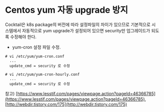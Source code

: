 # Centos yum 자동 upgrade 방지

Cocktail은 k8s package의 버전에 따라 설정파일의 차이가 있으므로 기본적으로 시스템에서 자동적으로 yum upgrade가 설정되어 있으면 security만 업그레이드가 되도록 수정해야 한다.

* yum-cron 설정 파일 수정.

```
# vi /etc/yum/yum-cron.conf
  ...
  update_cmd = security 로 수정

# vi /etc/yum/yum-cron-hourly.conf
  ...
  update_cmd = security 로 수정
```

참고\) [https://www.lesstif.com/pages/viewpage.action?pageId=46366785](https://www.lesstif.com/pages/viewpage.action?pageId=46366785), [http://webdir.tistory.com/175](http://webdir.tistory.com/175)

